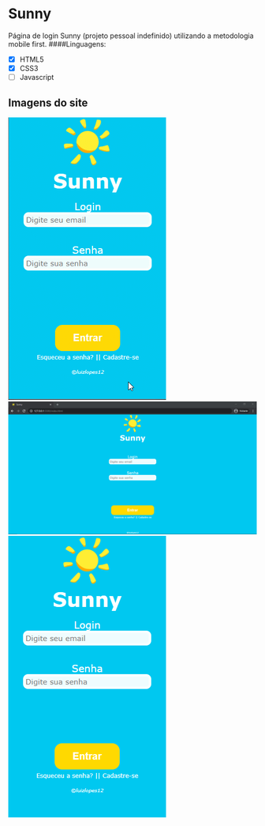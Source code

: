 # Sunny
 Página de login Sunny (projeto pessoal indefinido)
 utilizando a metodologia mobile first.
  ####Linguagens:
 - [x] HTML5
 - [x] CSS3
 - [ ] Javascript
 ## Imagens do site
 ![Gif de demonstração](https://github.com/luizlopes12/Sunny/blob/main/aaaaa.gif)
 ![Página de login web](https://github.com/luizlopes12/Sunny/blob/main/Screenshot_30.png)
 ![Página de login mobile](https://github.com/luizlopes12/Sunny/blob/main/Screenshot_29.png)

 
